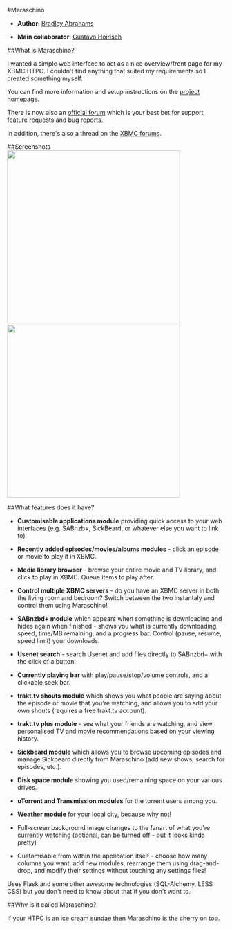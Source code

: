 #Maraschino

* **Author**: [Bradley Abrahams](https://github.com/mrkipling)

* **Main collaborator**: [Gustavo Hoirisch](https://github.com/gugahoi)

##What is Maraschino?

I wanted a simple web interface to act as a nice overview/front page for my XBMC HTPC. I couldn't find anything that suited my requirements so I created something myself.

You can find more information and setup instructions on the [project homepage](http://www.maraschinoproject.com/ "Maraschino Project homepage").

There is now also an [official forum](http://forums.maraschinoproject.com/) which is your best bet for support, feature requests and bug reports.

In addition, there's also a thread on the [XBMC forums](http://forum.xbmc.org/showthread.php?t=113136 "XBMC forums").

##Screenshots
<img src="http://www.maraschinoproject.com/static/images/screenshot1.jpg" width="400">&nbsp;&nbsp;<img src="http://www.maraschinoproject.com/static/images/screenshot2.jpg" width="400">

##What features does it have?

* **Customisable applications module** providing quick access to your web interfaces (e.g. SABnzb+, SickBeard, or whatever else you want to link to).

* **Recently added episodes/movies/albums modules** - click an episode or movie to play it in XBMC.

* **Media library browser** - browse your entire movie and TV library, and click to play in XBMC. Queue items to play after.

* **Control multiple XBMC servers** - do you have an XBMC server in both the living room and bedroom? Switch between the two instantaly and control them using Maraschino!

* **SABnzbd+ module** which appears when something is downloading and hides again when finished - shows you what is currently downloading, speed, time/MB remaining, and a progress bar. Control (pause, resume, speed limit) your downloads.

* **Usenet search** - search Usenet and add files directly to SABnzbd+ with the click of a button.

* **Currently playing bar** with play/pause/stop/volume controls, and a clickable seek bar.

* **trakt.tv shouts module** which shows you what people are saying about the episode or movie that you're watching, and allows you to add your own shouts (requires a free trakt.tv account).

* **trakt.tv plus module** - see what your friends are watching, and view personalised TV and movie recommendations based on your viewing history.

* **Sickbeard module** which allows you to browse upcoming episodes and manage Sickbeard directly from Maraschino (add new shows, search for episodes, etc.).

* **Disk space module** showing you used/remaining space on your various drives.

* **uTorrent and Transmission modules** for the torrent users among you.

* **Weather module** for your local city, because why not!

* Full-screen background image changes to the fanart of what you're currently watching (optional, can be turned off - but it looks kinda pretty)

* Customisable from within the application itself - choose how many columns you want, add new modules, rearrange them using drag-and-drop, and modify their settings without touching any settings files!

Uses Flask and some other awesome technologies (SQL-Alchemy, LESS CSS) but you don't need to know about that if you don't want to.

##Why is it called Maraschino?

If your HTPC is an ice cream sundae then Maraschino is the cherry on top.